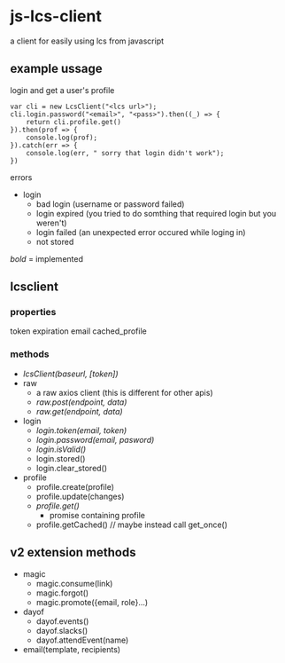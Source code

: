 # js-lcs-client
a client for easily using lcs from javascript

## example ussage
login and get a user's profile
```
var cli = new LcsClient("<lcs url>");
cli.login.password("<email>", "<pass>").then((_) => {
    return cli.profile.get()
}).then(prof => {
    console.log(prof);
}).catch(err => {
    console.log(err, " sorry that login didn't work");
})

```
errors
- login
  - bad login (username or password failed)
  - login expired (you tried to do somthing that required login but you weren't)
  - login failed (an unexpected error occured while loging in)
  - not stored

_bold_ = implemented

## lcsclient
### properties
token
expiration
email
cached_profile
### methods
- _lcsClient(baseurl, [token])_
- raw
  - a raw axios client (this is different for other apis)
  - _raw.post(endpoint, data)_
  - _raw.get(endpoint, data)_
- login
  - _login.token(email, token)_
  - _login.password(email, pasword)_
  - _login.isValid()_
  - login.stored()
  - login.clear_stored()
- profile
  - profile.create(profile)
  - profile.update(changes)
  - _profile.get()_
    - promise containing profile
  - profile.getCached() // maybe instead call get_once()

## v2 extension methods
- magic
  - magic.consume(link)
  - magic.forgot()
  - magic.promote({email, role}...)
- dayof
  - dayof.events()
  - dayof.slacks()
  - dayof.attendEvent(name)
- email(template, recipients)